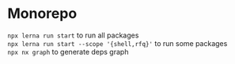# Monorepo

`npx lerna run start` to run all packages  
`npx lerna run start --scope '{shell,rfq}'` to run some packages  
`npx nx graph` to generate deps graph  